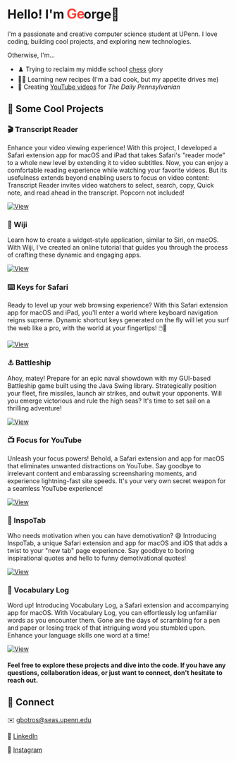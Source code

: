 
# Hello! I'm <img src='Resources/Ge keys.gif' width='38' margin-top='10'/>orge👋

I'm a passionate and creative computer science student at UPenn. I love coding, building cool projects, and exploring new technologies.

Otherwise, I'm...

* ♟️ Trying to reclaim my middle school [chess](https://www.chess.com/member/georgebotros02) glory
* 🧑‍🍳 Learning new recipes (I'm a bad cook, but my appetite drives me)
* 🎥 Creating [YouTube videos](https://www.youtube.com/@dailypenn) for _The Daily Pennsylvanian_
    
## 🚀 Some Cool Projects
### 🎬 Transcript Reader
Enhance your video viewing experience! With this project, I developed a Safari extension app for macOS and iPad that takes Safari's "reader mode" to a whole new level by extending it to video subtitles. Now, you can enjoy a comfortable reading experience while watching your favorite videos. But its usefulness extends beyond enabling users to focus on video content: Transcript Reader invites video watchers to select, search, copy, Quick note, and read ahead in the transcript. Popcorn not included!

[![View](https://img.shields.io/badge/-View-lightgrey)](https://github.com/Appccessibility-Shox/Transcript-Reader)

### 🤖 Wiji 

Learn how to create a widget-style application, similar to Siri, on macOS. With Wiji, I've created an online tutorial that guides you through the process of crafting these dynamic and engaging apps.

[![View](https://img.shields.io/badge/-View-lightgrey)](https://github.com/george-botros/Wiji)

### ⌨️ Keys for Safari
Ready to level up your web browsing experience? With this Safari extension app for macOS and iPad, you'll enter a world where keyboard navigation reigns supreme. Dynamic shortcut keys generated on the fly will let you surf the web like a pro, with the world at your fingertips! 🖱️🔫

[![View](https://img.shields.io/badge/-View-lightgrey)](https://github.com/Appccessibility-Shox/Keys)

### ⚓ Battleship

Ahoy, matey! Prepare for an epic naval showdown with my GUI-based Battleship game built using the Java Swing library. Strategically position your fleet, fire missiles, launch air strikes, and outwit your opponents. Will you emerge victorious and rule the high seas? It's time to set sail on a thrilling adventure!

[![View](https://img.shields.io/badge/-View-lightgrey)](https://github.com/george-botros/Battleship)

### 📺 Focus for YouTube

Unleash your focus powers! Behold, a Safari extension and app for macOS that eliminates unwanted distractions on YouTube. Say goodbye to irrelevant content and embarassing screensharing moments, and experience lightning-fast site speeds. It's your very own secret weapon for a seamless YouTube experience!

[![View](https://img.shields.io/badge/-View-lightgrey)](https://github.com/Appccessibility-Shox/Focus-for-YouTube)

### 🌟 InspoTab
Who needs motivation when you can have demotivation? 😄 Introducing InspoTab, a unique Safari extension and app for macOS and iOS that adds a twist to your "new tab" page experience. Say goodbye to boring inspirational quotes and hello to funny demotivational quotes!

[![View](https://img.shields.io/badge/-View-lightgrey)](https://github.com/george-botros/InspoTab)

### 📖 Vocabulary Log

Word up! Introducing Vocabulary Log, a Safari extension and accompanying app for macOS. With Vocabulary Log, you can effortlessly log unfamiliar words as you encounter them. Gone are the days of scrambling for a pen and paper or losing track of that intriguing word you stumbled upon. Enhance your language skills one word at a time!

[![View](https://img.shields.io/badge/-View-lightgrey)](https://github.com/Appccessibility-Shox/VocabularyLog)


#### Feel free to explore these projects and dive into the code. If you have any questions, collaboration ideas, or just want to connect, don't hesitate to reach out.

## 🔗 Connect
✉️ gbotros@seas.upenn.edu

💼 [LinkedIn](https://linkedin.com/in/georgebotros02)

📸 [Instagram](https://www.instagram.com/georgebotros1/)
